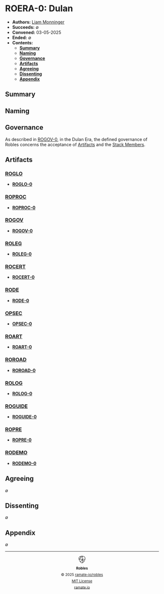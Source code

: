 # ROERA-0: Dulan
- **Authors:** [Liam Monninger](mailto:liam@ramate.io)
- **Succeeds:** $\emptyset$
- **Convened:** 03-05-2025
- **Ended:** $\emptyset$
- **Contents:**
  - **[Summary](#summary)**
  - **[Naming](#naming)**
  - **[Governance](#governance)**
  - **[Artifacts](#artifacts)**
  - **[Agreeing](#agreeing)**
  - **[Dissenting](#dissenting)**
  - **[Appendix](#appendix)**

## Summary

## Naming

## Governance
As described in [ROGOV-0](/rogov/roera-000-000-000-dulan/rogov-000-000-000/README.md), in the Dulan Era, the defined governance of Robles concerns the acceptance of [Artifacts](/roglo/roera-000-000-000-dulan/roglo-000-000-000-artifact/README.md) and the [Stack Members](/roglo/roera-000-000-000-dulan/roglo-000-000-029-stack-member/README.md).

## Artifacts

### [ROGLO](/roglo/roera-000-000-000-dulan/README.md)
- **[ROGLO-0](/roglo/roera-000-000-000-dulan/roglo-000-000-000/README.md)**

### [ROPROC](/roproc/roera-000-000-000-dulan/README.md)
- **[ROPROC-0](/roproc/roera-000-000-000-dulan/roproc-000-000-000/README.md)**

### [ROGOV](/rogov/roera-000-000-000-dulan/README.md)
- **[ROGOV-0](/rogov/roera-000-000-000-dulan/rogov-000-000-000/README.md)**

### [ROLEG](/roleg/roera-000-000-000-dulan/README.md)
- **[ROLEG-0](/roleg/roera-000-000-000-dulan/roleg-000-000-000/README.md)**

### [ROCERT](/rocert/roera-000-000-000-dulan/README.md)
- **[ROCERT-0](/rocert/roera-000-000-000-dulan/rocert-000-000-000/README.md)**

### [RODE](/rode/roera-000-000-000-dulan/README.md)
- **[RODE-0](/rode/roera-000-000-000-dulan/rode-000-000-000/README.md)**

### [OPSEC](/rospec/roera-000-000-000-dulan/README.md)
- **[OPSEC-0](/rospec/roera-000-000-000-dulan/rospec-000-000-000/README.md)**

### [ROART](/roart/roera-000-000-000-dulan/README.md)
- **[ROART-0](/roart/roera-000-000-000-dulan/roart-000-000-000/README.md)**

### [ROROAD](/roroad/roera-000-000-000-dulan/README.md)
- **[ROROAD-0](/roroad/roera-000-000-000-dulan/roroad-000-000-000/README.md)**

### [ROLOG](/rolog/roera-000-000-000-dulan/README.md)
- **[ROLOG-0](/rolog/roera-000-000-000-dulan/rolog-000-000-000/README.md)**

### [ROGUIDE](/roguide/roera-000-000-000-dulan/README.md)
- **[ROGUIDE-0](/roguide/roera-000-000-000-dulan/roguide-000-000-000/README.md)**

### [ROPRE](/ropre/roera-000-000-000-dulan/README.md)
- **[ROPRE-0](/ropre/roera-000-000-000-dulan/ropre-000-000-000/README.md)**

### [RODEMO](/rodemo/roera-000-000-000-dulan/README.md)
- **[RODEMO-0](/rodemo/roera-000-000-000-dulan/rodemo-000-000-000/README.md)**

## Agreeing
$\emptyset$

## Dissenting
$\emptyset$

## Appendix
$\emptyset$

<!--ROBLES FOOTER: DO NOT REMOVE THIS LINE-->
---

<div align="center">
  <picture>
    <source srcset="/assets/robles-inverted-transparent.png" media="(prefers-color-scheme: dark)">
    <img height="24" src="/assets/robles-transparent.png" alt="Robles"/>
  </picture>
  <br/>
  <sub>
    <b>Robles</b>
    <br/>
    &copy; 2025 <a href="https://github.com/ramate-io/robles">ramate-io/robles</a>
    <br/>
    <a href="https://github.com/ramate-io/robles/blob/main/LICENSE">MIT License</a>
    <br/>
    <a href="https://www.ramate.io">ramate.io</a>
  </sub>
</div>
